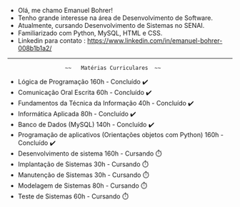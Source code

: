 -  Olá, me chamo Emanuel Bohrer!
-  Tenho grande interesse na área de Desenvolvimento de Software.
-  Atualmente, cursando Desenvolvimento de Sistemas no SENAI.
-  Familiarizado com Python, MySQL, HTML e CSS.
-  Linkedin para contato : https://www.linkedin.com/in/emanuel-bohrer-008b1b1a2/
 ________________________________________________________________________________________
 
                      ~~   Matérias Curriculares  ~~ 
                        
- Lógica de Programação 160h - Concluído ✔️
- Comunicação Oral Escrita 60h - Concluído ✔️
- Fundamentos da Técnica da Informação 40h - Concluído ✔️
- Informática Aplicada 80h - Concluído ✔️
- Banco de Dados (MySQL) 140h - Concluído ✔️
- Programação de aplicativos (Orientações objetos com Python) 160h - Concluído ✔️
- Desenvolvimento de sistema 160h - Cursando ⏱️
- Implantação de Sistemas 30h - Cursando ⏱️
- Manutenção de Sistemas 30h - Cursando ⏱️
- Modelagem de Sistemas 80h - Cursando ⏱️
- Teste de Sistemas 60h - Cursando ⏱️
 


